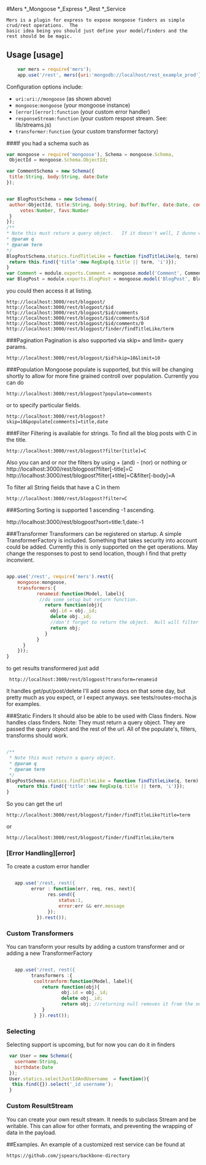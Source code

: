 #Mers
 *_Mongoose
 *_Express
 *_Rest
 *_Service
 
    Mers is a plugin for express to expose mongoose finders as simple crud/rest operations.  The
    basic idea being you should just define your model/finders and the rest should be be magic.


## Usage [usage]
```javascript
    var mers = require('mers');
    app.use('/rest', mers({uri:'mongodb://localhost/rest_example_prod'}).rest());
```
Configuration options include:
* `uri:uri://mongoose`  (as shown above)
* `mongoose:mongoose` (your mongoose instance)
* `[error][error]:function` (your custom error handler)
* `responseStream:function` (your custom respost stream. See: lib/streams.js)
* `transformer:function` (your custom transformer factory)


###If you had a schema such as
   ```javascript
var mongoose = require('mongoose'), Schema = mongoose.Schema,
    ObjectId = mongoose.Schema.ObjectId;

var CommentSchema = new Schema({
    title:String, body:String, date:Date
});


var BlogPostSchema = new Schema({
    author:ObjectId, title:String, body:String, buf:Buffer, date:Date, comments:[CommentSchema], meta:{
        votes:Number, favs:Number
    }
});
/**
 * Note this must return a query object.   If it doesn't well, I dunno what it'll do.
 * @param q
 * @param term
 */
BlogPostSchema.statics.findTitleLike = function findTitleLike(q, term) {
    return this.find({'title':new RegExp(q.title || term, 'i')});
}
var Comment = module.exports.Comment = mongoose.model('Comment', CommentSchema);
var BlogPost = module.exports.BlogPost = mongoose.model('BlogPost', BlogPostSchema);
```

you could then access it at
    listing.
    
    http://localhost:3000/rest/blogpost/
    http://localhost:3000/rest/blogpost/$id
    http://localhost:3000/rest/blogpost/$id/comments
    http://localhost:3000/rest/blogpost/$id/comments/$id
    http://localhost:3000/rest/blogpost/$id/comments/0
    http://localhost:3000/rest/blogpost/finder/findTitleLike/term
    
    
###Pagination
Pagination is also supported via skip= and limit= query params.

    http://localhost:3000/rest/blogpost/$id?skip=10&limit=10

###Population
Mongoose populate is supported, but this will be changing shortly to allow for more
fine grained controll over population.  Currently you can do

    http://localhost:3000/rest/blogpost?populate=comments

or to specify particular fields.

    http://localhost:3000/rest/blogpost?skip=10&populate[comments]=title,date



###Filter
Filtering is available for strings. To find all the blog posts with C in the title.

    http://localhost:3000/rest/blogpost?filter[title]=C

Also you can and or nor the filters by using + (and) - (nor)  or nothing or
    http://localhost:3000/rest/blogpost?filter[-title]=C
    http://localhost:3000/rest/blogpost?filter[+title]=C&filter[-body]=A



To filter all String fields that have a C in them

    http://localhost:3000/rest/blogpost?filter=C


###Sorting
Sorting is supported 1 ascending -1 ascending.

  http://localhost:3000/rest/blogpost?sort=title:1,date:-1

###Transformer
Transformers can be registered on startup.  A simple TransformerFactory is
included.  Something that takes security into account could be added.  Currently
this is only supported on the get operations.   May change the responses to post
to send location, though I find that pretty inconvient.


```javascript

app.use('/rest', require('mers').rest({
    mongoose:mongoose,
    transformers:{
           renameid:function(Model, label){
            //do some setup but return function.
              return function(obj){
                obj.id = obj._id;
                delete obj._id;
                //don't forget to return the object.  Null will filter it from the results.
                return obj;
              }
           }
      }
    }));
}
```

to get results transformered just add

     http://localhost:3000/rest/blogpost?transform=renameid



It handles  get/put/post/delete I'll add some docs on that some day, but pretty much as you expect, or I expect anyways.
see tests/routes-mocha.js for examples.

###Static Finders
It should also be able to be used with Class finders. Now handles class finders. Note: They must return  a query object.
They are passed the query object and the rest of the url. All of the populate's, filters, transforms should work.

```javascript

/**
 * Note this must return a query object.
 * @param q
 * @param term
 */
BlogPostSchema.statics.findTitleLike = function findTitleLike(q, term) {
    return this.find({'title':new RegExp(q.title || term, 'i')});
}

```

So you can get the url

    http://localhost:3000/rest/blogpost/finder/findTitleLike?title=term

or

    http://localhost:3000/rest/blogpost/finder/findTitleLike/term

### [Error Handling][error]
To create a custom error handler

```javascript

   app.use('/rest, rest({
         error : function(err, req, res, next){
               res.send({
                   status:1,
                   error:err && err.message
               });
           }).rest());

```

### Custom Transformers
You can transform your results by adding a custom transformer and or adding a new TransformerFactory

```javascript

   app.use('/rest, rest({
         transformers :{
          cooltranform:function(Model, label){
             return function(obj){
                    obj.id = obj._id;
                    delete obj._id;
                    return obj; //returning null removes it from the output
             }
          } }).rest());

```

### Selecting
Selecting support is upcoming, but for now you can do it in finders

```javascript
 var User = new Schema({
   username:String,
   birthdate:Date
 });
 User.statics.selectJustIdAndUsername  = function(){
  this.find({}).select('_id username');
 }

```


### Custom ResultStream
You can create your own result stream. It needs to subclass Stream and be writable.  This can allow
for other formats, and preventing the wrapping of data in the payload.


##Examples.
An example of a customized rest service can be found at

    https://github.com/jspears/backbone-directory
